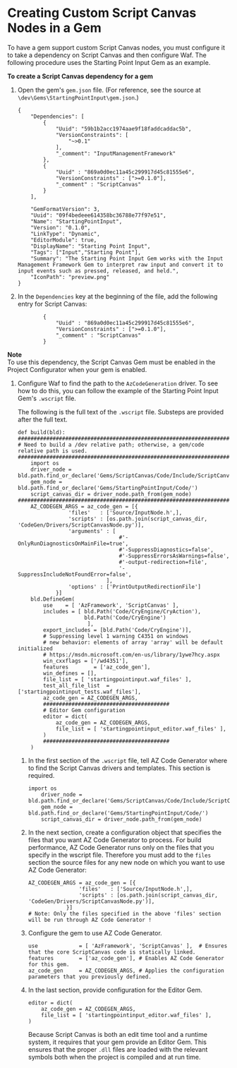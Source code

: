 # Creating Custom Script Canvas Nodes in a Gem<a name="script-canvas-custom-nodes-gem"></a>

To have a gem support custom Script Canvas nodes, you must configure it to take a dependency on Script Canvas and then configure Waf\. The following procedure uses the Starting Point Input Gem as an example\.

**To create a Script Canvas dependency for a gem**

1. Open the gem's `gem.json` file\. \(For reference, see the source at `\dev\Gems\StartingPointInput\gem.json`\.\)

   ```
   {
       "Dependencies": [
           {
               "Uuid": "59b1b2acc1974aae9f18faddcaddac5b",
               "VersionConstraints": [
                   "~>0.1"
               ],
               "_comment": "InputManagementFramework"
           },
           {
               "Uuid" : "869a0d0ec11a45c299917d45c81555e6",
               "VersionConstraints" : [">=0.1.0"],
               "_comment" : "ScriptCanvas"
           }
       ], 
   
       "GemFormatVersion": 3,
       "Uuid": "09f4bedeee614358bc36788e77f97e51",
       "Name": "StartingPointInput",
       "Version": "0.1.0",
       "LinkType": "Dynamic",
       "EditorModule": true,
       "DisplayName": "Starting Point Input",
       "Tags": ["Input","Starting Point"],
       "Summary": "The Starting Point Input Gem works with the Input Management Framework Gem to interpret raw input and convert it to input events such as pressed, released, and held.",
       "IconPath": "preview.png"
   }
   ```

1. In the `Dependencies` key at the beginning of the file, add the following entry for Script Canvas:

   ```
           {
               "Uuid" : "869a0d0ec11a45c299917d45c81555e6",
               "VersionConstraints" : [">=0.1.0"],
               "_comment" : "ScriptCanvas"
           }
   ```
**Note**  
To use this dependency, the Script Canvas Gem must be enabled in the Project Configurator when your gem is enabled\.

1. Configure Waf to find the path to the `AzCodeGeneration` driver\. To see how to do this, you can follow the example of the Starting Point Input Gem's `.wscript` file\.

   The following is the full text of the `.wscript` file\. Substeps are provided after the full text\.

   ```
   def build(bld): 
   ########################################################################################
   # Need to build a /dev relative path; otherwise, a gem/code relative path is used.
   ########################################################################################
       import os
       driver_node = bld.path.find_or_declare('Gems/ScriptCanvas/Code/Include/ScriptCanvas/')
       gem_node = bld.path.find_or_declare('Gems/StartingPointInput/Code/')
       script_canvas_dir = driver_node.path_from(gem_node)
   ######################################################################################## 
       AZ_CODEGEN_ARGS = az_code_gen = [{
                   'files'   : ['Source/InputNode.h',],
                   'scripts' : [os.path.join(script_canvas_dir, 'CodeGen/Drivers/ScriptCanvasNode.py')],
                   'arguments' : [
                                   #'-OnlyRunDiagnosticsOnMainFile=true',
                                   #'-SuppressDiagnostics=false',
                                   #'-SuppressErrorsAsWarnings=false',
                                   #'-output-redirection=file',
                                   '-SuppressIncludeNotFoundError=false',
                               ],
                   'options' : ['PrintOutputRedirectionFile']
               }] 
       bld.DefineGem(
           use    = [ 'AzFramework', 'ScriptCanvas' ],
           includes = [ bld.Path('Code/CryEngine/CryAction'),
                        bld.Path('Code/CryEngine')
                         ],
           export_includes = [bld.Path('Code/CryEngine')], 
           # Suppressing level 1 warning C4351 on windows
           # new behavior: elements of array 'array' will be default initialized
           # https://msdn.microsoft.com/en-us/library/1ywe7hcy.aspx
           win_cxxflags = ['/wd4351'],
           features        = ['az_code_gen'],
           win_defines = [], 
           file_list = [ 'startingpointinput.waf_files' ],
           test_all_file_list  = ['startingpointinput_tests.waf_files'], 
           az_code_gen = AZ_CODEGEN_ARGS, 
           ########################################
           # Editor Gem configuration
           editor = dict( 
               az_code_gen = AZ_CODEGEN_ARGS,
               file_list = [ 'startingpointinput_editor.waf_files' ],
           )
           ########################################
       )
   ```

   1. In the first section of the `.wscript` file, tell AZ Code Generator where to find the Script Canvas drivers and templates\. This section is required\.

      ```
      import os
          driver_node = bld.path.find_or_declare('Gems/ScriptCanvas/Code/Include/ScriptCanvas/')
          gem_node = bld.path.find_or_declare('Gems/StartingPointInput/Code/')
          script_canvas_dir = driver_node.path_from(gem_node)
      ```

   1. In the next section, create a configuration object that specifies the files that you want AZ Code Generator to process\. For build performance, AZ Code Generator runs only on the files that you specify in the wscript file\. Therefore you must add to the `files` section the source files for any new node on which you want to use AZ Code Generator:

      ```
      AZ_CODEGEN_ARGS = az_code_gen = [{
                      'files'   : ['Source/InputNode.h',],
                      'scripts' : [os.path.join(script_canvas_dir, 'CodeGen/Drivers/ScriptCanvasNode.py')],
                  }]
      # Note: Only the files specified in the above 'files' section will be run through AZ Code Generator !
      ```

   1. Configure the gem to use AZ Code Generator\.

      ```
      use             = [ 'AzFramework', 'ScriptCanvas' ],  # Ensures that the core ScriptCanvas code is statically linked.
      features        = ['az_code_gen'], # Enables AZ Code Generator for this gem.
      az_code_gen     = AZ_CODEGEN_ARGS, # Applies the configuration parameters that you previously defined.
      ```

   1. In the last section, provide configuration for the Editor Gem\.

      ```
      editor = dict(
          az_code_gen = AZ_CODEGEN_ARGS,
          file_list = [ 'startingpointinput_editor.waf_files' ],
      )
      ```

      Because Script Canvas is both an edit time tool and a runtime system, it requires that your gem provide an Editor Gem\. This ensures that the proper `.dll` files are loaded with the relevant symbols both when the project is compiled and at run time\.